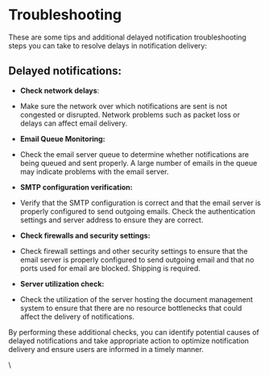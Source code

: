# Troubleshooting

These are some tips and additional delayed notification troubleshooting steps you can take to resolve delays in notification delivery:

## Delayed notifications:

* **Check network delays**:&#x20;
* Make sure the network over which notifications are sent is not congested or disrupted. Network problems such as packet loss or delays can affect email delivery.



* **Email Queue Monitoring:**&#x20;
* Check the email server queue to determine whether notifications are being queued and sent properly. A large number of emails in the queue may indicate problems with the email server.



* **SMTP configuration verification:**
* &#x20;Verify that the SMTP configuration is correct and that the email server is properly configured to send outgoing emails. Check the authentication settings and server address to ensure they are correct.



* **Check firewalls and security settings:**&#x20;
* Check firewall settings and other security settings to ensure that the email server is properly configured to send outgoing email and that no ports used for email are blocked. Shipping is required.



* **Server utilization check:**&#x20;
* Check the utilization of the server hosting the document management system to ensure that there are no resource bottlenecks that could affect the delivery of notifications.



By performing these additional checks, you can identify potential causes of delayed notifications and take appropriate action to optimize notification delivery and ensure users are informed in a timely manner.

\
